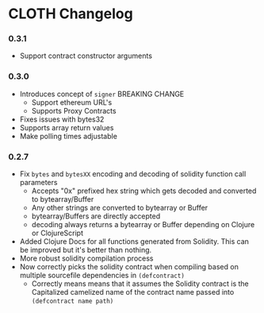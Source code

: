 # CLOTH Changelog

### 0.3.1

- Support contract constructor arguments

### 0.3.0

- Introduces concept of `signer` BREAKING CHANGE
    - Support ethereum URL's
    - Supports Proxy Contracts
- Fixes issues with bytes32
- Supports array return values
- Make polling times adjustable

### 0.2.7

- Fix `bytes` and `bytesXX` encoding and decoding of solidity function call parameters
    - Accepts "0x" prefixed hex string which gets decoded and converted to bytearray/Buffer
    - Any other strings are converted to bytearray or Buffer
    - bytearray/Buffers are directly accepted
    - decoding always returns a bytearray or Buffer depending on Clojure or ClojureScript
- Added Clojure Docs for all functions generated from Solidity. This can be improved but it's better than nothing.
- More robust solidity compilation process
- Now correctly picks the solidity contract when compiling based on multiple sourcefile dependencies in `(defcontract)`
    - Correctly means means that it assumes the Solidity contract is the Capitalized camelized name of the contract name passed into `(defcontract name path)`
